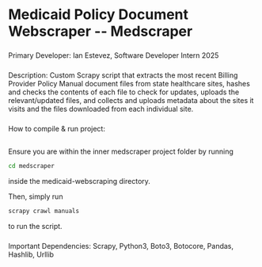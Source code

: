 # Medicaid Policy Document Webscraper -- Medscraper

   ### 
   Primary Developer: Ian Estevez, Software Developer Intern 2025

   ###
   Description:
      Custom Scrapy script that extracts the most recent Billing Provider Policy Manual document files from state healthcare sites, hashes and checks the contents of each file to check for updates, uploads the relevant/updated files, and collects and uploads metadata about the sites it visits and the files downloaded from each individual site. 

   ###
   How to compile & run project:
   ##
   Ensure you are within the inner medscraper project folder by running
   ```bash
   cd medscraper
   ```
   inside the medicaid-webscraping directory.
  
   Then, simply run
   ```bash
   scrapy crawl manuals
   ```
   to run the script.
   
   ###
   Important Dependencies:
   Scrapy, Python3, Boto3, Botocore, Pandas, Hashlib, Urllib
